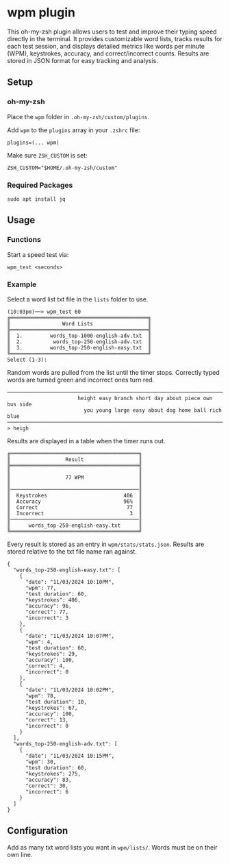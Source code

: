 # wpm plugin
This oh-my-zsh plugin allows users to test and improve their typing speed directly in the terminal. It provides customizable word lists, tracks results for each test session, and displays detailed metrics like words per minute (WPM), keystrokes, accuracy, and correct/incorrect counts. Results are stored in JSON format for easy tracking and analysis.


## Setup

### oh-my-zsh
Place the `wpm` folder in `.oh-my-zsh/custom/plugins`.

Add `wpm` to the `plugins` array in your `.zshrc` file:
```
plugins=(... wpm)
```

Make sure `ZSH_CUSTOM` is set:
```
ZSH_CUSTOM="$HOME/.oh-my-zsh/custom"
```

### Required Packages
```
sudo apt install jq
```

## Usage

### Functions
Start a speed test via:
```
wpm_test <seconds>
```

### Example
Select a word list txt file in the `lists` folder to use.
```
(10:03pm)──> wpm_test 60
╔═════════════════════════════════════════════╗
║                 Word Lists                  ║
╠═════════════════════════════════════════════╣
║  1.         words_top-1000-english-adv.txt  ║
║  2.          words_top-250-english-adv.txt  ║
║  3.         words_top-250-english-easy.txt  ║
╚═════════════════════════════════════════════╝
Select (1-3):
```

Random words are pulled from the list until the timer stops. Correctly typed words are turned green and incorrect ones turn red.
```
────────────────────────────────────────────────────────────────────────────────────────────────────
                       height easy branch short day about piece own bus side                        
                         you young large easy about dog home ball rich blue                         
────────────────────────────────────────────────────────────────────────────────────────────────────
> heigh
```

Results are displayed in a table when the timer runs out.
```
╔══════════════════════════════════════════╗
║                  Result                  ║
╠══════════════════════════════════════════╣
║                                          ║
║                  77 WPM                  ║
║                                          ║
║──────────────────────────────────────────║
║  Keystrokes                         406  ║
║  Accuracy                           96%  ║
║  Correct                             77  ║
║  Incorrect                            3  ║
║──────────────────────────────────────────║
║      words_top-250-english-easy.txt      ║
╚══════════════════════════════════════════╝
```

Every result is stored as an entry in `wpm/stats/stats.json`. Results are stored relative to the txt file name ran against.
```
{
  "words_top-250-english-easy.txt": [
    {
      "date": "11/03/2024 10:10PM",
      "wpm": 77,
      "test duration": 60,
      "keystrokes": 406,
      "accuracy": 96,
      "correct": 77,
      "incorrect": 3
    },
    {
      "date": "11/03/2024 10:07PM",
      "wpm": 4,
      "test duration": 60,
      "keystrokes": 29,
      "accuracy": 100,
      "correct": 4,
      "incorrect": 0
    },
    {
      "date": "11/03/2024 10:02PM",
      "wpm": 78,
      "test duration": 10,
      "keystrokes": 67,
      "accuracy": 100,
      "correct": 13,
      "incorrect": 0
    }
  ],
  "words_top-250-english-adv.txt": [
    {
      "date": "11/03/2024 10:15PM",
      "wpm": 30,
      "test duration": 60,
      "keystrokes": 275,
      "accuracy": 83,
      "correct": 30,
      "incorrect": 6
    }
  ]
}
```

## Configuration
Add as many txt word lists you want in `wpm/lists/`. Words must be on their own line.